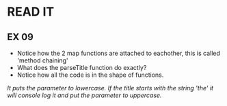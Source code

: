 # READ IT
## EX 09
* Notice how the 2 map functions are attached to eachother, this is called 'method chaining'
* What does the parseTitle function do exactly?
* Notice how all the code is in the shape of functions.

<em>
It puts the parameter to lowercase. If the title starts with the string 'the' it will console log it and put the parameter to uppercase.
</em>